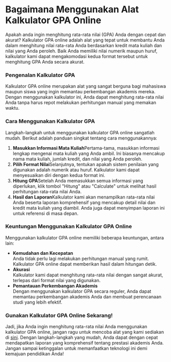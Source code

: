 Bagaimana Menggunakan Alat Kalkulator GPA Online
================================================

Apakah anda ingin menghitung rata-rata nilai (GPA) Anda dengan cepat dan akurat? Kalkulator GPA online adalah alat yang tepat untuk membantu Anda dalam menghitung nilai rata-rata Anda berdasarkan kredit mata kuliah dan nilai yang Anda peroleh. Baik Anda memiliki nilai numerik maupun huruf, kalkulator kami dapat mengakomodasi kedua format tersebut untuk menghitung GPA Anda secara akurat.

### Pengenalan Kalkulator GPA

Kalkulator GPA online merupakan alat yang sangat berguna bagi mahasiswa maupun siswa yang ingin memantau perkembangan akademis mereka. Dengan menggunakan kalkulator ini, Anda dapat menghitung rata-rata nilai Anda tanpa harus repot melakukan perhitungan manual yang memakan waktu.

### Cara Menggunakan Kalkulator GPA

Langkah-langkah untuk menggunakan kalkulator GPA online sangatlah mudah. Berikut adalah panduan singkat tentang cara menggunakannya:

1. **Masukkan Informasi Mata Kuliah**Pertama-tama, masukkan informasi lengkap mengenai mata kuliah yang Anda ambil. Ini biasanya mencakup nama mata kuliah, jumlah kredit, dan nilai yang Anda peroleh.
2. **Pilih Format Nilai**Selanjutnya, tentukan apakah sistem penilaian yang digunakan adalah numerik atau huruf. Kalkulator kami dapat menyesuaikan diri dengan kedua format ini.
3. **Hitung GPA**Setelah Anda memasukkan semua informasi yang diperlukan, klik tombol "Hitung" atau "Calculate" untuk melihat hasil perhitungan rata-rata nilai Anda.
4. **Hasil dan Laporan**Kalkulator kami akan menampilkan rata-rata nilai Anda beserta laporan komprehensif yang mencakup detail nilai dan kredit mata kuliah yang diambil. Anda juga dapat menyimpan laporan ini untuk referensi di masa depan.

### Keuntungan Menggunakan Kalkulator GPA Online

Menggunakan kalkulator GPA online memiliki beberapa keuntungan, antara lain:

- **Kemudahan dan Kecepatan**  
    Anda tidak perlu lagi melakukan perhitungan manual yang rumit. Kalkulator GPA online dapat memberikan hasil dalam hitungan detik.
- **Akurasi**  
    Kalkulator kami dapat menghitung rata-rata nilai dengan sangat akurat, terlepas dari format nilai yang digunakan.
- **Pemantauan Perkembangan Akademis**  
    Dengan menggunakan kalkulator GPA secara reguler, Anda dapat memantau perkembangan akademis Anda dan membuat perencanaan studi yang lebih efektif.

### Gunakan Kalkulator GPA Online Sekarang!

Jadi, jika Anda ingin menghitung rata-rata nilai Anda menggunakan kalkulator GPA online, jangan ragu untuk mencoba alat yang kami sediakan di [sini](https://www.onlinecalculatorsfree.com/id/tools/gpa-calculator.html). Dengan langkah-langkah yang mudah, Anda dapat dengan cepat mendapatkan laporan yang komprehensif tentang prestasi akademis Anda. Jangan sampai ketinggalan untuk memanfaatkan teknologi ini demi kemajuan pendidikan Anda!